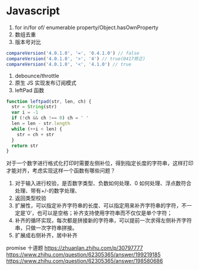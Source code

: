 # Javascript

1. for in/for of/ enumerable property/Object.hasOwnProperty
1. 数组去重
1. 版本号对比

```js
compareVersion('4.0.1.0', '=', '0.4.1.0') // false
compareVersion('4.0.1.0', '>', '4') // true(0417修正)
compareVersion('4.0.1.0', '<', '4.1.0') // true
```

1. debounce/throttle
1. 原生 JS 实现发布订阅模式
1. leftPad 函数

```js
function leftpad(str, len, ch) {
  str = String(str)
  var i = -1
  if (!ch && ch !== 0) ch = ' '
  len = len - str.length
  while (++i < len) {
    str = ch + str
  }
  return str
}
```

对于一个数字进行格式化打印时需要左侧补位，得到指定长度的字符串，这样打印才能对齐，考虑实现这样一个函数有哪些问题？

1. 对于输入进行校验，是否数字类型、负数如何处理、0 如何处理、浮点数符合处理、带有+/-的数字处理、
1. 返回类型校验
1. 扩展性，可以指定补齐字符串的长度、可以指定用来补齐字符串的字符，不一定是'0'，也可以是空格；补齐支持使用字符串而不仅仅是单个字符；
1. 补齐的循环实现，每次都是拼接新的字符串，可以提前一次求得左侧补齐字符串，只做一次字符串拼接。
1. 扩展成右侧补齐，居中补齐

promise 十道题
https://zhuanlan.zhihu.com/p/30797777
https://www.zhihu.com/question/62305365/answer/199219185
https://www.zhihu.com/question/62305365/answer/198580686
